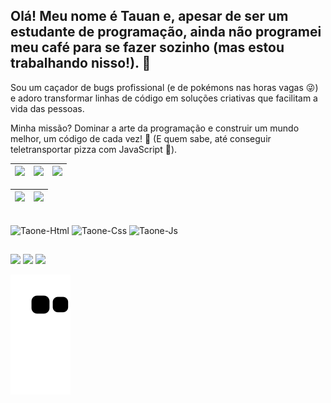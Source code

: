 ## Olá! Meu nome é Tauan e, apesar de ser um estudante de programação, ainda não programei meu café para se fazer sozinho (mas estou trabalhando nisso!). 🤯

Sou um caçador de bugs profissional (e de pokémons nas horas vagas 😜) e adoro transformar linhas de código em soluções criativas que facilitam a vida das pessoas.

Minha missão? Dominar a arte da programação e construir um mundo melhor, um código de cada vez! 🚀 (E quem sabe, até conseguir teletransportar pizza com JavaScript 🍕).

| ![](http://github-profile-summary-cards.vercel.app/api/cards/stats?username=Ta-One&theme=dracula) | ![](http://github-profile-summary-cards.vercel.app/api/cards/repos-per-language?username=Ta-One&hide=Html&theme=dracula) | ![](http://github-profile-summary-cards.vercel.app/api/cards/most-commit-language?username=Ta-One&theme=dracula) |
| :-: | :-: | :-: |

| ![](http://github-profile-summary-cards.vercel.app/api/cards/profile-details?username=Ta-One&theme=dracula) | ![](https://github-readme-streak-stats.herokuapp.com/?user=Ta-One&hide_border=true&date_format=M%20j%5B%2C%20Y%5D&background=2D3742&stroke=2D3742&ring=6bbbca&fire=6bbbca&currStreakNum=fff&sideNums=6bbbca&currStreakLabel=6bbbca&sideLabels=fff&dates=fff) |
| :-: | :-: |

<div style="display:  inline_block"><br>
  <img aling="center" alt="Taone-Html" height="30" widht="40" src="https://cdn.jsdelivr.net/gh/devicons/devicon/icons/html5/html5-plain-wordmark.svg"/>   
  <img aling="center" alt="Taone-Css" height="30" widht="40" src="https://cdn.jsdelivr.net/gh/devicons/devicon/icons/css3/css3-plain-wordmark.svg"/> 
  <img aling="center" alt="Taone-Js" height="30" widht="40" src="https://cdn.jsdelivr.net/gh/devicons/devicon/icons/javascript/javascript-original.svg"/>
</div>

##

<div> 
  <a href="https://www.instagram.com/tauaraujo77" target="_blank"><img src="https://img.shields.io/badge/-Instagram-%23E4405F?style=for-the-badge&logo=instagram&logoColor=white" target="_blank"></a>
  <a href = "mailto:Tauanaraujo.contato@gmail.com"><img src="https://img.shields.io/badge/-Gmail-%23333?style=for-the-badge&logo=gmail&logoColor=white" target="_blank"></a>
  <a href="https://www.linkedin.com/in/tauan-araujo/" target="_blank"><img src="https://img.shields.io/badge/-LinkedIn-%230077B5?style=for-the-badge&logo=linkedin&logoColor=white" target="_blank"></a> 
</div>

  ![Snake animation](https://github.com/Ta-One/Ta-One/blob/output/github-contribution-grid-snake.svg)
